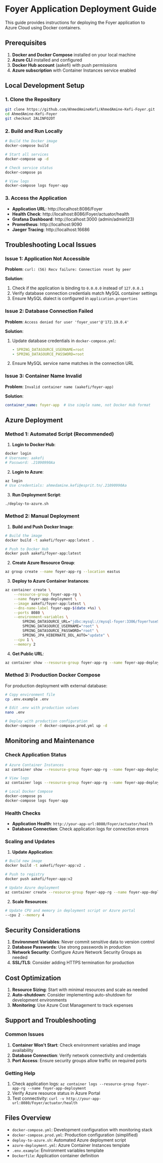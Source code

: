 # Foyer Application Deployment Guide

This guide provides instructions for deploying the Foyer application to Azure Cloud using Docker containers.

## Prerequisites

1. **Docker and Docker Compose** installed on your local machine
2. **Azure CLI** installed and configured
3. **Docker Hub account** (aakefi) with push permissions
4. **Azure subscription** with Container Instances service enabled

## Local Development Setup

### 1. Clone the Repository
```bash
git clone https://github.com/AhmedAmineKefi/AhmedAmine-Kefi-Foyer.git
cd AhmedAmine-Kefi-Foyer
git checkout 2ALINFO2OT
```

### 2. Build and Run Locally
```bash
# Build the Docker image
docker-compose build

# Start all services
docker-compose up -d

# Check service status
docker-compose ps

# View logs
docker-compose logs foyer-app
```

### 3. Access the Application
- **Application URL**: http://localhost:8086/Foyer
- **Health Check**: http://localhost:8086/Foyer/actuator/health
- **Grafana Dashboard**: http://localhost:3000 (admin/admin123)
- **Prometheus**: http://localhost:9090
- **Jaeger Tracing**: http://localhost:16686

## Troubleshooting Local Issues

### Issue 1: Application Not Accessible
**Problem**: `curl: (56) Recv failure: Connection reset by peer`

**Solution**: 
1. Check if the application is binding to `0.0.0.0` instead of `127.0.0.1`
2. Verify database connection credentials match MySQL container settings
3. Ensure MySQL dialect is configured in `application.properties`

### Issue 2: Database Connection Failed
**Problem**: `Access denied for user 'foyer_user'@'172.19.0.4'`

**Solution**:
1. Update database credentials in `docker-compose.yml`:
   ```yaml
   - SPRING_DATASOURCE_USERNAME=root
   - SPRING_DATASOURCE_PASSWORD=root
   ```
2. Ensure MySQL service name matches in the connection URL

### Issue 3: Container Name Invalid
**Problem**: `Invalid container name (aakefi/foyer-app)`

**Solution**:
```yaml
container_name: foyer-app  # Use simple name, not Docker Hub format
```

## Azure Deployment

### Method 1: Automated Script (Recommended)

1. **Login to Docker Hub**:
```bash
docker login
# Username: aakefi
# Password: .21090990Aa
```

2. **Login to Azure**:
```bash
az login
# Use credentials: ahmedamine.kefi@esprit.tn/.21090990Aa
```

3. **Run Deployment Script**:
```bash
./deploy-to-azure.sh
```

### Method 2: Manual Deployment

1. **Build and Push Docker Image**:
```bash
# Build the image
docker build -t aakefi/foyer-app:latest .

# Push to Docker Hub
docker push aakefi/foyer-app:latest
```

2. **Create Azure Resource Group**:
```bash
az group create --name foyer-app-rg --location eastus
```

3. **Deploy to Azure Container Instances**:
```bash
az container create \
    --resource-group foyer-app-rg \
    --name foyer-app-deployment \
    --image aakefi/foyer-app:latest \
    --dns-name-label foyer-app-$(date +%s) \
    --ports 8080 \
    --environment-variables \
        SPRING_DATASOURCE_URL="jdbc:mysql://mysql-foyer:3306/foyer?useSSL=false&allowPublicKeyRetrieval=true&serverTimezone=UTC" \
        SPRING_DATASOURCE_USERNAME="root" \
        SPRING_DATASOURCE_PASSWORD="root" \
        SPRING_JPA_HIBERNATE_DDL_AUTO="update" \
    --cpu 1 \
    --memory 2
```

4. **Get Public URL**:
```bash
az container show --resource-group foyer-app-rg --name foyer-app-deployment --query ipAddress.fqdn --output tsv
```

### Method 3: Production Docker Compose

For production deployment with external database:

```bash
# Copy environment file
cp .env.example .env

# Edit .env with production values
nano .env

# Deploy with production configuration
docker-compose -f docker-compose.prod.yml up -d
```

## Monitoring and Maintenance

### Check Application Status
```bash
# Azure Container Instances
az container show --resource-group foyer-app-rg --name foyer-app-deployment

# View logs
az container logs --resource-group foyer-app-rg --name foyer-app-deployment

# Local Docker Compose
docker-compose ps
docker-compose logs foyer-app
```

### Health Checks
- **Application Health**: `http://your-app-url:8080/Foyer/actuator/health`
- **Database Connection**: Check application logs for connection errors

### Scaling and Updates

1. **Update Application**:
```bash
# Build new image
docker build -t aakefi/foyer-app:v2 .

# Push to registry
docker push aakefi/foyer-app:v2

# Update Azure deployment
az container create --resource-group foyer-app-rg --name foyer-app-deployment --image aakefi/foyer-app:v2 [other-options]
```

2. **Scale Resources**:
```bash
# Update CPU and memory in deployment script or Azure portal
--cpu 2 --memory 4
```

## Security Considerations

1. **Environment Variables**: Never commit sensitive data to version control
2. **Database Passwords**: Use strong passwords in production
3. **Network Security**: Configure Azure Network Security Groups as needed
4. **SSL/TLS**: Consider adding HTTPS termination for production

## Cost Optimization

1. **Resource Sizing**: Start with minimal resources and scale as needed
2. **Auto-shutdown**: Consider implementing auto-shutdown for development environments
3. **Monitoring**: Use Azure Cost Management to track expenses

## Support and Troubleshooting

### Common Issues

1. **Container Won't Start**: Check environment variables and image availability
2. **Database Connection**: Verify network connectivity and credentials
3. **Port Access**: Ensure security groups allow traffic on required ports

### Getting Help

1. Check application logs: `az container logs --resource-group foyer-app-rg --name foyer-app-deployment`
2. Verify Azure resource status in Azure Portal
3. Test connectivity: `curl -v http://your-app-url:8080/Foyer/actuator/health`

## Files Overview

- `docker-compose.yml`: Development configuration with monitoring stack
- `docker-compose.prod.yml`: Production configuration (simplified)
- `deploy-to-azure.sh`: Automated Azure deployment script
- `azure-deployment.yml`: Azure Container Instances template
- `.env.example`: Environment variables template
- `Dockerfile`: Application container definition


